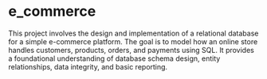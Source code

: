 # e_commerce
This project involves the design and implementation of a relational database for a simple e-commerce platform. The goal is to model how an online store handles customers, products, orders, and payments using SQL. It provides a foundational understanding of database schema design, entity relationships, data integrity, and basic reporting.
